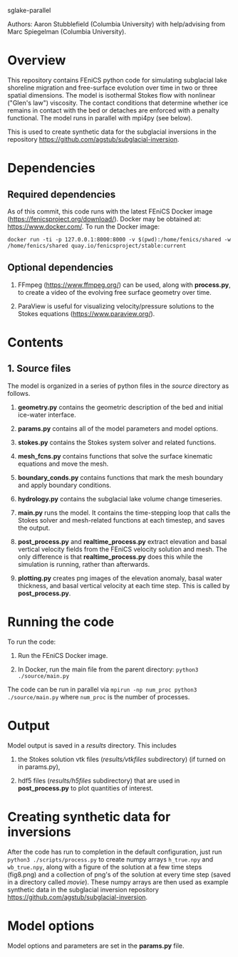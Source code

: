 sglake-parallel

Authors: Aaron Stubblefield (Columbia University) with help/advising from Marc Spiegelman (Columbia University).

# Overview
This repository contains FEniCS python code for simulating subglacial lake shoreline
migration and free-surface evolution over time in two or three spatial dimensions. The model is
isothermal Stokes flow with nonlinear ("Glen's law") viscosity. The contact
conditions that determine whether ice remains in contact with the bed or
detaches are enforced with a penalty functional. The model runs in parallel with mpi4py (see below).

This is used to create synthetic data for the subglacial inversions in
the repository https://github.com/agstub/subglacial-inversion.

# Dependencies
## Required dependencies
As of this commit, this code runs with the latest FEniCS Docker image (https://fenicsproject.org/download/).
Docker may be obtained at: https://www.docker.com/. To run the Docker image:

`docker run -ti -p 127.0.0.1:8000:8000 -v $(pwd):/home/fenics/shared -w /home/fenics/shared quay.io/fenicsproject/stable:current`


## Optional dependencies

1. FFmpeg (https://www.ffmpeg.org/) can be used, along with **process.py**,
to create a video of the evolving free surface geometry over time. 

2. ParaView is useful for visualizing velocity/pressure solutions to the Stokes equations (https://www.paraview.org/).

# Contents

## 1. Source files
The model is organized in a series of python files in the *source* directory as follows.

1. **geometry.py** contains the geometric description of the bed and initial ice-water interface.

2. **params.py** contains all of the model parameters and model options.

3. **stokes.py** contains the Stokes system solver and related functions.

4. **mesh_fcns.py** contains functions that solve the surface kinematic equations and move the mesh.

5. **boundary_conds.py** contains functions that mark the mesh boundary and apply boundary conditions.

6. **hydrology.py** contains the subglacial lake volume change
timeseries.

7. **main.py** runs the model. It contains the time-stepping loop that
calls the Stokes solver and mesh-related functions at each timestep, and saves the output.

8. **post_process.py** and **realtime_process.py** extract elevation and basal vertical velocity fields
from the FEniCS velocity solution and mesh. The only difference is that **realtime_process.py**
does this while the simulation is running, rather than afterwards.

9. **plotting.py** creates png images of the elevation anomaly, basal water thickness,
and basal vertical velocity at each time step. This is called by
**post_process.py**.



# Running the code
To run the code:

1. Run the FEniCS Docker image.

2. In Docker, run the main file from the parent directory: `python3 ./source/main.py`

The code can be run in parallel
via `mpirun -np num_proc python3 ./source/main.py` where `num_proc` is the
number of processes.

# Output

Model output is saved in a *results* directory. This includes

1. the Stokes solution vtk files (*results/vtkfiles* subdirectory) (if turned on in params.py),

2. hdf5 files (*results/h5files* subdirectory) that are used in **post_process.py** to
plot quantities of interest.

# Creating synthetic data for inversions
After the code has run to completion in the default configuration,
just run `python3 ./scripts/process.py` to create numpy arrays
`h_true.npy` and `wb_true.npy`, along with a figure of the solution at
a few time steps (fig8.png) and a collection of png's of the solution
at every time step (saved in a directory called *movie*).
These numpy arrays are then used as example synthetic data in the subglacial inversion repository
https://github.com/agstub/subglacial-inversion.

# Model options
Model options and parameters are set in the **params.py** file.

